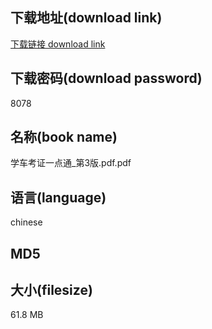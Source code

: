 ## 下载地址(download link)
[下载链接 download link](https://voluble-croquembouche-d321dc.netlify.app/?s=%E5%AD%A6%E8%BD%A6%E8%80%83%E8%AF%81%E4%B8%80%E7%82%B9%E9%80%9A_%E7%AC%AC3%E7%89%88.pdf)

## 下载密码(download password)
8078

## 名称(book name)
学车考证一点通_第3版.pdf.pdf

## 语言(language)
chinese

## MD5


## 大小(filesize)
61.8 MB
